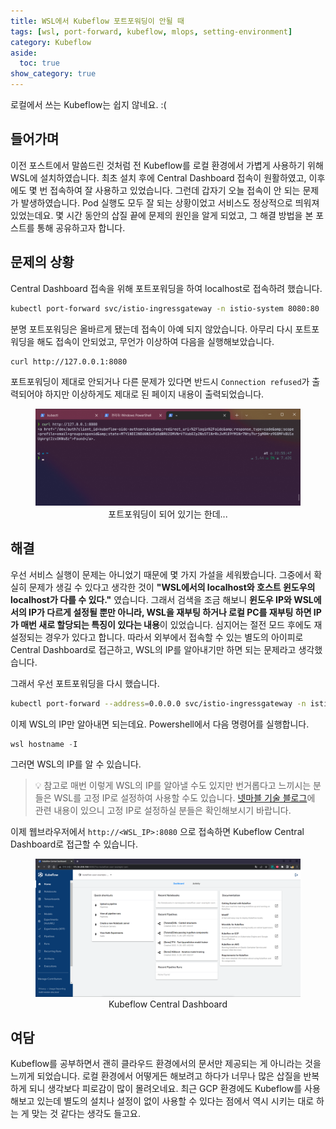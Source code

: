 ```yaml
---
title: WSL에서 Kubeflow 포트포워딩이 안될 때
tags: [wsl, port-forward, kubeflow, mlops, setting-environment]
category: Kubeflow
aside:
  toc: true
show_category: true
---
```


로컬에서 쓰는 Kubeflow는 쉽지 않네요. :(

<!--more-->

## 들어가며

이전 포스트에서 말씀드린 것처럼 전 Kubeflow를 로컬 환경에서 가볍게 사용하기 위해 WSL에 설치하였습니다. 최초 설치 후에 Central Dashboard 접속이 원활하였고, 이후에도 몇 번 접속하여 잘 사용하고 있었습니다. 그런데 갑자기 오늘 접속이 안 되는 문제가 발생하였습니다. Pod 실행도 모두 잘 되는 상황이었고 서비스도 정상적으로 띄워져 있었는데요. 몇 시간 동안의 삽질 끝에 문제의 원인을 알게 되었고, 그 해결 방법을 본 포스트를 통해 공유하고자 합니다.

## 문제의 상황

Central Dashboard 접속을 위해 포트포워딩을 하여 localhost로 접속하려 했습니다.

```bash
kubectl port-forward svc/istio-ingressgateway -n istio-system 8080:80
```

분명 포트포워딩은 올바르게 됐는데 접속이 아예 되지 않았습니다. 아무리 다시 포트포워딩을 해도 접속이 안되었고, 무언가 이상하여 다음을 실행해보았습니다.

```bash
curl http://127.0.0.1:8080
```

포트포워딩이 제대로 안되거나 다른 문제가 있다면 반드시 `Connection refused`가 출력되어야 하지만 이상하게도 제대로 된 페이지 내용이 출력되었습니다.

<center>
  <figure>
    <img src="/assets/images/2022-06-04-port-forwarding-not-working-for-kubeflow-in-wsl/port-forwarding.png" alt="Port forwarding" style="zoom:50%;" loading="lazy"/>
    <figcaption style="text-align: center;">포트포워딩이 되어 있기는 한데...</figcaption>
  </figure>
</center>

## 해결

우선 서비스 실행이 문제는 아니었기 때문에 몇 가지 가설을 세워봤습니다. 그중에서 확실히 문제가 생길 수 있다고 생각한 것이 **"WSL에서의 localhost와 호스트 윈도우의 localhost가 다를 수 있다."** 였습니다. 그래서 검색을 조금 해보니 **윈도우 IP와 WSL에서의 IP가 다르게 설정될 뿐만 아니라, WSL을 재부팅 하거나 로컬 PC를 재부팅 하면 IP가 매번 새로 할당되는 특징이 있다는 내용**이 있었습니다. 심지어는 절전 모드 후에도 재설정되는 경우가 있다고 합니다. 따라서 외부에서 접속할 수 있는 별도의 아이피로 Central Dashboard로 접근하고, WSL의 IP를 알아내기만 하면 되는 문제라고 생각했습니다.

그래서 우선 포트포워딩을 다시 했습니다.

```bash
kubectl port-forward --address=0.0.0.0 svc/istio-ingressgateway -n istio-system 8080:80
```

이제 WSL의 IP만 알아내면 되는데요. Powershell에서 다음 명령어를 실행합니다.

```powershell
wsl hostname -I
```

그러면 WSL의 IP를 알 수 있습니다. 

>   :bulb: 참고로 매번 이렇게 WSL의 IP를 알아낼 수도 있지만 번거롭다고 느끼시는 분들은 WSL를 고정 IP로 설정하여 사용할 수도 있습니다. [넷마블 기술 블로그](https://netmarble.engineering/wsl2-static-ip-scheduler-settings/)에 관련 내용이 있으니 고정 IP로 설정하실 분들은 확인해보시기 바랍니다.

이제 웹브라우저에서 `http://<WSL_IP>:8080` 으로 접속하면 Kubeflow Central Dashboard로 접근할 수 있습니다.

<center>
  <figure>
    <img src="/assets/images/2022-06-04-port-forwarding-not-working-for-kubeflow-in-wsl/central-dashboard.png" alt="Central dashboard" style="zoom:50%;" loading="lazy"/>
    <figcaption style="text-align: center;">Kubeflow Central Dashboard</figcaption>
  </figure>
</center>

## 여담

Kubeflow를 공부하면서 괜히 클라우드 환경에서의 문서만 제공되는 게 아니라는 것을 느끼게 되었습니다. 로컬 환경에서 어떻게든 해보려고 하다가 너무나 많은 삽질을 반복하게 되니 생각보다 피로감이 많이 몰려오네요. 최근 GCP 환경에도 Kubeflow를 사용해보고 있는데 별도의 설치나 설정이 없이 사용할 수 있다는 점에서 역시 시키는 대로 하는 게 맞는 것 같다는 생각도 들고요.

